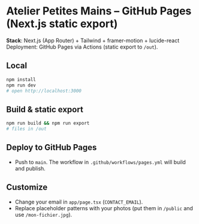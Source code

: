 # Atelier Petites Mains – GitHub Pages (Next.js static export)

**Stack**: Next.js (App Router) + Tailwind + framer-motion + lucide-react  
Deployment: GitHub Pages via Actions (static export to `/out`).

## Local
```bash
npm install
npm run dev
# open http://localhost:3000
```

## Build & static export
```bash
npm run build && npm run export
# files in /out
```

## Deploy to GitHub Pages
- Push to `main`. The workflow in `.github/workflows/pages.yml` will build and publish.

## Customize
- Change your email in `app/page.tsx` (`CONTACT_EMAIL`).
- Replace placeholder patterns with your photos (put them in `/public` and use `/mon-fichier.jpg`).
